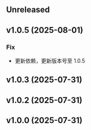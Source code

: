 ## Unreleased

## v1.0.5 (2025-08-01)

### Fix

- 更新依赖，更新版本号至 1.0.5

## v1.0.3 (2025-07-31)

## v1.0.2 (2025-07-31)

## v1.0.0 (2025-07-31)
